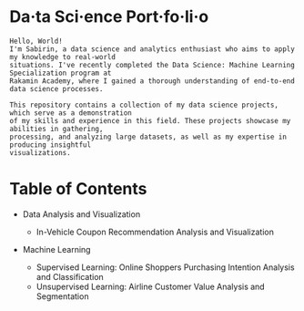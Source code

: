 # Da·ta Sci·ence Port·fo·li·o

```
Hello, World!
I'm Sabirin, a data science and analytics enthusiast who aims to apply my knowledge to real-world
situations. I've recently completed the Data Science: Machine Learning Specialization program at
Rakamin Academy, where I gained a thorough understanding of end-to-end data science processes.

This repository contains a collection of my data science projects, which serve as a demonstration
of my skills and experience in this field. These projects showcase my abilities in gathering,
processing, and analyzing large datasets, as well as my expertise in producing insightful
visualizations.
```

# Table of Contents
* Data Analysis and Visualization
  * In-Vehicle Coupon Recommendation Analysis and Visualization
    
* Machine Learning
  * Supervised Learning: Online Shoppers Purchasing Intention Analysis and Classification
  * Unsupervised Learning: Airline Customer Value Analysis and Segmentation
